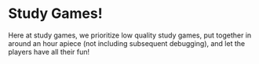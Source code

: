 # Study Games!

Here at study games, we prioritize low quality study games, put together in around an hour apiece (not including subsequent debugging), and let the players have all their fun!
